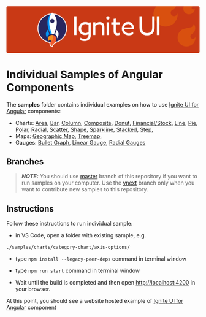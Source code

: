 
<div style="display: flex; flex-flow: row; font-family: 'Titillium Web'">
    <img style="border-radius: 0.25rem" alt="ignite-ui" src="https://raw.githubusercontent.com/IgniteUI/igniteui-xplat-docs/vnext/doc/en/images/readme/ig-banner.png"/>
</div>


# Individual Samples of Angular Components

The **samples** folder contains individual examples on how to use [Ignite UI for Angular](https://www.infragistics.com/products/ignite-ui-Angular/Angular/components/general-getting-started.html) components:

- Charts:
[Area](https://www.infragistics.com/products/ignite-ui-angular/angular/components/charts/types/area-chart),
[Bar](https://www.infragistics.com/products/ignite-ui-angular/angular/components/charts/types/bar-chart),
[Column](https://www.infragistics.com/products/ignite-ui-angular/angular/components/charts/types/column-chart),
[Composite](https://www.infragistics.com/products/ignite-ui-angular/angular/components/charts/types/composite-chart),
[Donut](https://www.infragistics.com/products/ignite-ui-angular/angular/components/charts/types/donut-chart),
[Financial/Stock](https://www.infragistics.com/products/ignite-ui-angular/angular/components/charts/types/stock-chart),
[Line](https://www.infragistics.com/products/ignite-ui-angular/angular/components/charts/types/line-chart),
[Pie](https://www.infragistics.com/products/ignite-ui-angular/angular/components/charts/types/pie-chart),
[Polar](https://www.infragistics.com/products/ignite-ui-angular/angular/components/charts/types/polar-chart),
[Radial](https://www.infragistics.com/products/ignite-ui-angular/angular/components/charts/types/radial-chart),
[Scatter](https://www.infragistics.com/products/ignite-ui-angular/angular/components/charts/types/scatter-chart),
[Shape](https://www.infragistics.com/products/ignite-ui-angular/angular/components/charts/types/shape-chart),
[Sparkline](https://www.infragistics.com/products/ignite-ui-angular/angular/components/charts/types/sparkline-chart),
[Stacked](https://www.infragistics.com/products/ignite-ui-angular/angular/components/charts/types/stacked-chart),
[Step](https://www.infragistics.com/products/ignite-ui-angular/angular/components/charts/types/step-chart),
- Maps:
[Geographic Map](https://www.infragistics.com/products/ignite-ui-angular/angular/components/geo-map.html),
[Treemap](https://www.infragistics.com/products/ignite-ui-angular/angular/components/treemap-overview.html),
- Gauges:
[Bullet Graph](https://www.infragistics.com/products/ignite-ui-angular/angular/components/bullet-graph),
[Linear Gauge](https://www.infragistics.com/products/ignite-ui-angular/angular/components/linear-gauge.html),
[Radial Gauges](https://www.infragistics.com/products/ignite-ui-angular/angular/components/radial-gauge.html)


## Branches

> **_NOTE:_** You should use [master](https://github.com/IgniteUI/igniteui-angular-examples/tree/master) branch of this repository if you want to run samples on your computer. Use the [vnext](https://github.com/IgniteUI/igniteui-angular-examples/tree/vnext) branch only when you want to contribute new samples to this repository.

## Instructions

Follow these instructions to run individual sample:

- in VS Code, open a folder with existing sample, e.g.
```
./samples/charts/category-chart/axis-options/
```

- type `npm install --legacy-peer-deps` command in terminal window

- type `npm run start` command in terminal window

- Wait until the build is completed and then open [http://localhost:4200](http://localhost:4200) in your browser.

At this point, you should see a website hosted example of [Ignite UI for Angular](https://www.infragistics.com/products/ignite-ui-Angular/Angular/components/general-getting-started.html) component

